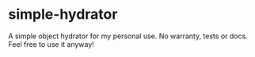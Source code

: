 # simple-hydrator
A simple object hydrator for my personal use. No warranty, tests or docs. Feel free to use it anyway!
